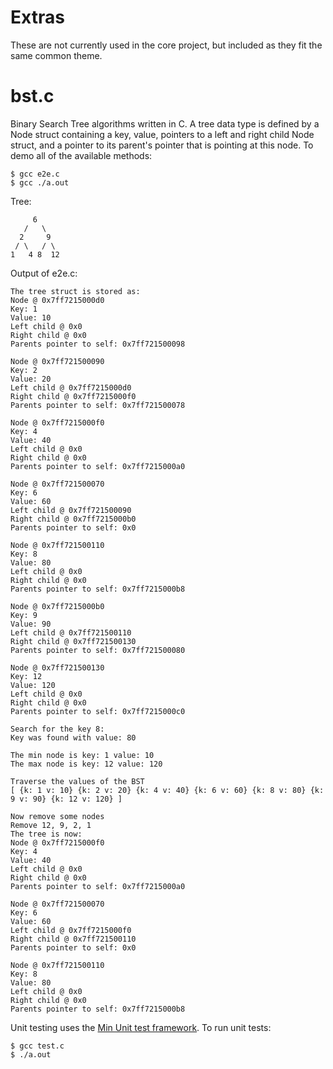 # Extras
These are not currently used in the core project, but included as they fit the same common theme.

# bst.c
Binary Search Tree algorithms written in C. A tree data type is defined by a Node struct containing a key, value, pointers to a left and right child Node struct, and a pointer to its parent's pointer that is pointing at this node. To demo all of the available methods:
```shell
$ gcc e2e.c
$ gcc ./a.out
```

Tree:
```shell
     6
   /   \
  2     9
 / \   / \
1   4 8  12
```
Output of e2e.c:
```shell
The tree struct is stored as:
Node @ 0x7ff7215000d0
Key: 1
Value: 10
Left child @ 0x0
Right child @ 0x0
Parents pointer to self: 0x7ff721500098

Node @ 0x7ff721500090
Key: 2
Value: 20
Left child @ 0x7ff7215000d0
Right child @ 0x7ff7215000f0
Parents pointer to self: 0x7ff721500078

Node @ 0x7ff7215000f0
Key: 4
Value: 40
Left child @ 0x0
Right child @ 0x0
Parents pointer to self: 0x7ff7215000a0

Node @ 0x7ff721500070
Key: 6
Value: 60
Left child @ 0x7ff721500090
Right child @ 0x7ff7215000b0
Parents pointer to self: 0x0

Node @ 0x7ff721500110
Key: 8
Value: 80
Left child @ 0x0
Right child @ 0x0
Parents pointer to self: 0x7ff7215000b8

Node @ 0x7ff7215000b0
Key: 9
Value: 90
Left child @ 0x7ff721500110
Right child @ 0x7ff721500130
Parents pointer to self: 0x7ff721500080

Node @ 0x7ff721500130
Key: 12
Value: 120
Left child @ 0x0
Right child @ 0x0
Parents pointer to self: 0x7ff7215000c0

Search for the key 8:
Key was found with value: 80

The min node is key: 1 value: 10
The max node is key: 12 value: 120

Traverse the values of the BST
[ {k: 1 v: 10} {k: 2 v: 20} {k: 4 v: 40} {k: 6 v: 60} {k: 8 v: 80} {k: 9 v: 90} {k: 12 v: 120} ]

Now remove some nodes
Remove 12, 9, 2, 1
The tree is now:
Node @ 0x7ff7215000f0
Key: 4
Value: 40
Left child @ 0x0
Right child @ 0x0
Parents pointer to self: 0x7ff7215000a0

Node @ 0x7ff721500070
Key: 6
Value: 60
Left child @ 0x7ff7215000f0
Right child @ 0x7ff721500110
Parents pointer to self: 0x0

Node @ 0x7ff721500110
Key: 8
Value: 80
Left child @ 0x0
Right child @ 0x0
Parents pointer to self: 0x7ff7215000b8
```
Unit testing uses the [Min Unit test framework](http://www.jera.com/techinfo/jtns/jtn002.html). To run unit tests:
```shell
$ gcc test.c
$ ./a.out
```